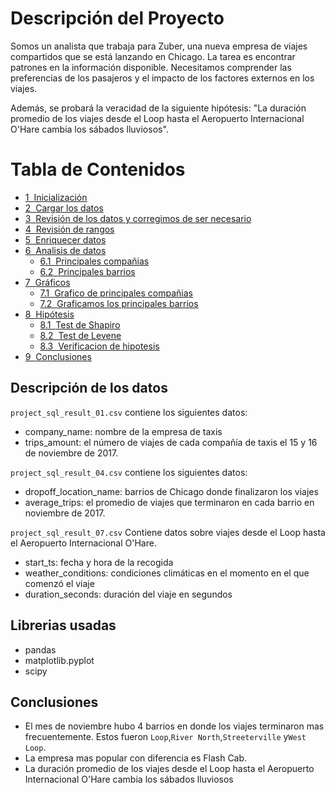 # Descripción del Proyecto
Somos un analista que trabaja para Zuber, una nueva empresa de viajes compartidos que se está lanzando en Chicago. La tarea es encontrar patrones en la información disponible. Necesitamos comprender las preferencias de los pasajeros y el impacto de los factores externos en los viajes.  

Además, se probará la veracidad de la siguiente hipótesis:
"La duración promedio de los viajes desde el Loop hasta el Aeropuerto Internacional O'Hare cambia los sábados lluviosos".


<h1>Tabla de Contenidos<span class="tocSkip"></span></h1>
<div class="toc"><ul class="toc-item"><li><span><a href="#Inicialización" data-toc-modified-id="Inicialización-1"><span class="toc-item-num">1&nbsp;&nbsp;</span>Inicialización</a></span></li><li><span><a href="#Cargar-los-datos" data-toc-modified-id="Cargar-los-datos-2"><span class="toc-item-num">2&nbsp;&nbsp;</span>Cargar los datos</a></span></li><li><span><a href="#Revisión-de-los-datos-y-corregimos-de-ser-necesario" data-toc-modified-id="Revisión-de-los-datos-y-corregimos-de-ser-necesario-3"><span class="toc-item-num">3&nbsp;&nbsp;</span>Revisión de los datos y corregimos de ser necesario</a></span></li><li><span><a href="#Revisión-de-rangos" data-toc-modified-id="Revisión-de-rangos-4"><span class="toc-item-num">4&nbsp;&nbsp;</span>Revisión de rangos</a></span></li><li><span><a href="#Enriquecer-datos" data-toc-modified-id="Enriquecer-datos-5"><span class="toc-item-num">5&nbsp;&nbsp;</span>Enriquecer datos</a></span></li><li><span><a href="#Analisis-de-datos" data-toc-modified-id="Analisis-de-datos-6"><span class="toc-item-num">6&nbsp;&nbsp;</span>Analisis de datos</a></span><ul class="toc-item"><li><span><a href="#Principales-compañias" data-toc-modified-id="Principales-compañias-6.1"><span class="toc-item-num">6.1&nbsp;&nbsp;</span>Principales compañias</a></span></li><li><span><a href="#Principales-barrios" data-toc-modified-id="Principales-barrios-6.2"><span class="toc-item-num">6.2&nbsp;&nbsp;</span>Principales barrios</a></span></li></ul></li><li><span><a href="#Gráficos" data-toc-modified-id="Gráficos-7"><span class="toc-item-num">7&nbsp;&nbsp;</span>Gráficos</a></span><ul class="toc-item"><li><span><a href="#Grafico-de-principales-compañias" data-toc-modified-id="Grafico-de-principales-compañias-7.1"><span class="toc-item-num">7.1&nbsp;&nbsp;</span>Grafico de principales compañias</a></span></li><li><span><a href="#Graficamos-los-principales-barrios" data-toc-modified-id="Graficamos-los-principales-barrios-7.2"><span class="toc-item-num">7.2&nbsp;&nbsp;</span>Graficamos los principales barrios</a></span></li></ul></li><li><span><a href="#Hipótesis" data-toc-modified-id="Hipótesis-8"><span class="toc-item-num">8&nbsp;&nbsp;</span>Hipótesis</a></span><ul class="toc-item"><li><span><a href="#Test-de-Shapiro" data-toc-modified-id="Test-de-Shapiro-8.1"><span class="toc-item-num">8.1&nbsp;&nbsp;</span>Test de Shapiro</a></span></li><li><span><a href="#Test-de-Levene" data-toc-modified-id="Test-de-Levene-8.2"><span class="toc-item-num">8.2&nbsp;&nbsp;</span>Test de Levene</a></span></li><li><span><a href="#Verificacion-de-hipotesis" data-toc-modified-id="Verificacion-de-hipotesis-8.3"><span class="toc-item-num">8.3&nbsp;&nbsp;</span>Verificacion de hipotesis</a></span></li></ul></li><li><span><a href="#Conclusiones" data-toc-modified-id="Conclusiones-9"><span class="toc-item-num">9&nbsp;&nbsp;</span>Conclusiones</a></span></li></ul></div>

## Descripción de los datos

`project_sql_result_01.csv` contiene los siguientes datos:
- company_name: nombre de la empresa de taxis
- trips_amount: el número de viajes de cada compañía de taxis el 15 y 16 de noviembre de 2017.

`project_sql_result_04.csv` contiene los siguientes datos:
- dropoff_location_name: barrios de Chicago donde finalizaron los viajes
- average_trips: el promedio de viajes que terminaron en cada barrio en noviembre de 2017.

`project_sql_result_07.csv` Contiene datos sobre viajes desde el Loop hasta el Aeropuerto Internacional O'Hare. 
- start_ts: fecha y hora de la recogida
- weather_conditions: condiciones climáticas en el momento en el que comenzó el viaje
- duration_seconds: duración del viaje en segundos


## Librerias usadas

- pandas
- matplotlib.pyplot
- scipy

## Conclusiones

* El mes de noviembre hubo 4 barrios en donde los viajes terminaron mas frecuentemente. Estos fueron `Loop`,`River North`,`Streeterville` y`West Loop`.
* La empresa mas popular con diferencia es Flash Cab.
* La duración promedio de los viajes desde el Loop hasta el Aeropuerto Internacional O'Hare cambia los sábados lluviosos